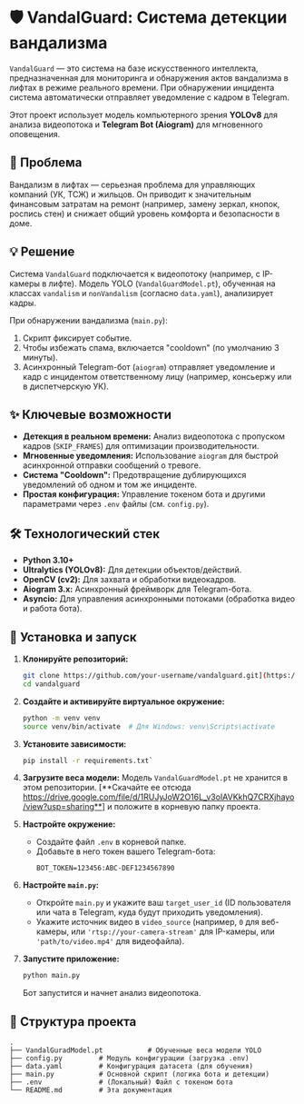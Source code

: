 # 🛡️ VandalGuard: Система детекции вандализма

`VandalGuard` — это система на базе искусственного интеллекта, предназначенная для мониторинга и обнаружения актов вандализма в лифтах в режиме реального времени. При обнаружении инцидента система автоматически отправляет уведомление с кадром в Telegram.

Этот проект использует модель компьютерного зрения **YOLOv8** для анализа видеопотока и **Telegram Bot (Aiogram)** для мгновенного оповещения.

## 🎯 Проблема

Вандализм в лифтах — серьезная проблема для управляющих компаний (УК, ТСЖ) и жильцов. Он приводит к значительным финансовым затратам на ремонт (например, замену зеркал, кнопок, роспись стен) и снижает общий уровень комфорта и безопасности в доме.

## 💡 Решение

Система `VandalGuard` подключается к видеопотоку (например, с IP-камеры в лифте). Модель YOLO (`VandalGuardModel.pt`), обученная на классах `vandalism` и `nonVandalism` (согласно `data.yaml`), анализирует кадры.

При обнаружении вандализма (`main.py`):
1.  Скрипт фиксирует событие.
2.  Чтобы избежать спама, включается "cooldown" (по умолчанию 3 минуты).
3.  Асинхронный Telegram-бот (`aiogram`) отправляет уведомление и кадр с инцидентом ответственному лицу (например, консьержу или в диспетчерскую УК).

## ✨ Ключевые возможности

* **Детекция в реальном времени:** Анализ видеопотока с пропуском кадров (`SKIP_FRAMES`) для оптимизации производительности.
* **Мгновенные уведомления:** Использование `aiogram` для быстрой асинхронной отправки сообщений о тревоге.
* **Система "Cooldown":** Предотвращение дублирующихся уведомлений об одном и том же инциденте.
* **Простая конфигурация:** Управление токеном бота и другими параметрами через `.env` файлы (см. `config.py`).

## 🛠️ Технологический стек

* **Python 3.10+**
* **Ultralytics (YOLOv8):** Для детекции объектов/действий.
* **OpenCV (cv2):** Для захвата и обработки видеокадров.
* **Aiogram 3.x:** Асинхронный фреймворк для Telegram-бота.
* **Asyncio:** Для управления асинхронными потоками (обработка видео и работа бота).

## 🚀 Установка и запуск

1.  **Клонируйте репозиторий:**
    ```bash
    git clone https://github.com/your-username/vandalguard.git](https://github.com/your-username/vandalguard.git
    cd vandalguard
    ```

2.  **Создайте и активируйте виртуальное окружение:**
    ```bash
    python -m venv venv
    source venv/bin/activate  # Для Windows: venv\Scripts\activate
    ```

3.  **Установите зависимости:**
    ```bash
    pip install -r requirements.txt`
    ```

4.  **Загрузите веса модели:**
    Модель `VandalGuardModel.pt` не хранится в этом репозитории.
    [**Скачайте ее отсюда https://drive.google.com/file/d/1RUJyJoW2O16L_v3oIAVKkhQ7CRXjhayo/view?usp=sharing**]
    и положите в корневую папку проекта.

5.  **Настройте окружение:**
    * Создайте файл `.env` в корневой папке.
    * Добавьте в него токен вашего Telegram-бота:
        ```
        BOT_TOKEN=123456:ABC-DEF1234567890
        ```

6.  **Настройте `main.py`:**
    * Откройте `main.py` и укажите ваш `target_user_id` (ID пользователя или чата в Telegram, куда будут приходить уведомления).
    * Укажите источник видео в `video_source` (например, `0` для веб-камеры, или `'rtsp://your-camera-stream'` для IP-камеры, или `'path/to/video.mp4'` для видеофайла).

7.  **Запустите приложение:**
    ```bash
    python main.py
    ```
    Бот запустится и начнет анализ видеопотока.

## 📂 Структура проекта

```
.
├── VandalGuradModel.pt           # Обученные веса модели YOLO
├── config.py         # Модуль конфигурации (загрузка .env)
├── data.yaml         # Конфигурация датасета (для обучения)
├── main.py           # Основной скрипт (логика бота и детекции)
├── .env              # (Локальный) Файл с токеном бота
└── README.md         # Эта документация
```
